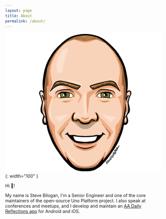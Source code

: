 ```yaml
---
layout: page
title: About
permalink: /about/
---
```


![profile image][profile-image]{: width="100" }

Hi :wave:!

My name is Steve Bilogan, I'm a Senior Engineer and one of the core maintainers of the open-source Uno Platform project. I also speak at conferences and meetups, and I develop and maintain an [AA Daily Reflections app][aa-daily-reflections] for Android and iOS.

[profile-image]: _assets/images/profile.png
[aa-daily-reflections]: https://github.com/kazo0/DailyReflection
